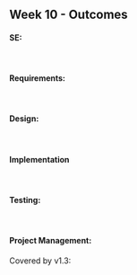 <link rel="stylesheet" href="{{baseUrl}}/css/main.css">
<link rel="stylesheet" href="{{baseUrl}}/css/schedule.css">

<div class="website-content">

## Week 10 - Outcomes

<div id="main">

<!-- ==================================================================================================== -->

#### SE:

<dynamic-panel src="outcome-principle.md" type="info" header="**`W10.1` Can explain SE principles** :star::star::star:" no-close/>

<!-- ==================================================================================================== -->

<br>

#### Requirements:

<dynamic-panel src="outcome-activityDiagram.md" type="danger" header="**`W10.2` Can use activity diagrams** :star:" no-close/>

<!-- ==================================================================================================== -->
<br>

#### Design:

<dynamic-panel src="outcome-patterns.md" type="danger" header="**`W10.3` Can use some basic design patterns** :star:" no-close/>

<!-- ==================================================================================================== -->

<br>

#### Implementation

<dynamic-panel src="outcome-frameworkLibraryPlatform.md" type="info" header="**`W10.4` Can get reuse benefits from frameworks, libraries, and platforms** :star::star::star:" no-close/>

<!-- ==================================================================================================== -->
<br>

#### Testing:

<dynamic-panel src="outcome-testCaseDesign.md" type="warning" header="**`W10.5` Can explain test case design** :star::star:" no-close/>

<!-- ==================================================================================================== -->

<dynamic-panel src="outcome-ep.md" type="danger" header="**`W10.6` Can use EP for test case design** :star:" no-close/>

<!-- ==================================================================================================== -->

<dynamic-panel src="outcome-boundaryValueAnalysis.md" type="danger" header="**`W10.7` Can apply boundary value analysis** :star:" no-close/>

<!-- ==================================================================================================== -->

<br>

#### Project Management:


<panel type="danger" header="**`W10.8` Can release a product to end users** :star:" no-close>
  <panel header=":dart: Evidence" expanded>

Covered by v1.3:

<include src="../../admin/project-v13.md" name="%%Admin &raquo; Project &rarr; v1.3%%" dynamic no-close/>

  </panel>
</panel>

<!-- ==================================================================================================== -->

</div>
</div>
